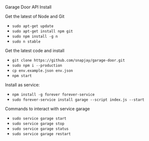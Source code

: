 Garage Door API Install

Get the latest of Node and Git
* `sudo apt-get update`
* `sudo apt-get install npm git`
* `sudo npm install -g n` 
* `sudo n stable` 


Get the latest code and install
* `git clone https://github.com/snapjay/garage-door.git`
* `sudo npm i --production`
* `cp env.example.json env.json`
* `npm start`

Install as service:
* `npm install -g forever forever-service`
* `sudo forever-service install garage --script index.js --start`

Commands to interact with service garage
* `sudo service garage start`
* `sudo service garage stop`
* `sudo service garage status`
* `sudo service garage restart`
